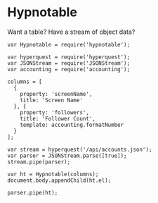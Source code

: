 # Hypnotable #

Want a table? Have a stream of object data?

    var Hypnotable = require('hypnotable');

    var hyperquest = require('hyperquest');
    var JSONStream = require('JSONStream');
    var accounting = require('accounting');

    columns = [
      {
        property: 'screenName',
        title: 'Screen Name'
      }, {
        property: 'followers',
        title: 'Follower Count',
        template: accounting.formatNumber
      }
    ];

    var stream = hyperquest('/api/accounts.json');
    var parser = JSONStream.parse([true]);
    stream.pipe(parser);

    var ht = Hypnotable(columns);
    document.body.appendChild(ht.el);

    parser.pipe(ht);
